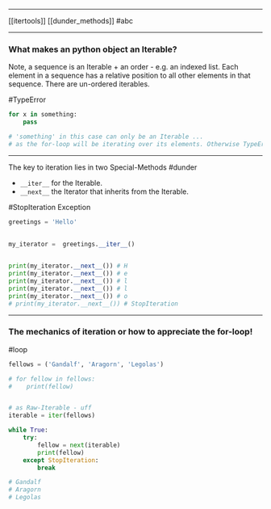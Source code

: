 ___
[[itertools]]
[[dunder_methods]]
#abc
___
### What makes an python object an Iterable? 

Note, a sequence is an Iterable + an order - e.g. an indexed list. Each element in a sequence has a relative position to all other elements in that sequence. There are un-ordered iterables.

#TypeError 
```python
for x in something:
	pass

# 'something' in this case can only be an Iterable ...
# as the for-loop will be iterating over its elements. Otherwise TypeError
```
___

The key to iteration lies in two Special-Methods #dunder 

* `__iter__` for the Iterable.
* `__next__` the Iterator that inherits from the Iterable.

#StopIteration Exception
```python
greetings = 'Hello'
  

my_iterator =  greetings.__iter__()
  

print(my_iterator.__next__()) # H
print(my_iterator.__next__()) # e
print(my_iterator.__next__()) # l
print(my_iterator.__next__()) # l
print(my_iterator.__next__()) # o
# print(my_iterator.__next__()) # StopIteration
```
___
### The mechanics of iteration or how to appreciate the for-loop!

#loop 
```python
fellows = ('Gandalf', 'Aragorn', 'Legolas')

# for fellow in fellows:
# 	 print(fellow)


# as Raw-Iterable - uff
iterable = iter(fellows)

while True:
	try:
		fellow = next(iterable)
		print(fellow)
	except StopIteration:
		break

# Gandalf
# Aragorn
# Legolas
```

